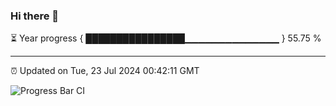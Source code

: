 ### Hi there 👋

⏳ Year progress { ████████████████▁▁▁▁▁▁▁▁▁▁▁▁▁▁ } 55.75 %

---

⏰ Updated on Tue, 23 Jul 2024 00:42:11 GMT

![Progress Bar CI](https://github.com/Shyam-Makwana/GitHub-Actions-Demo/workflows/Progress%20Bar%20CI/badge.svg)
